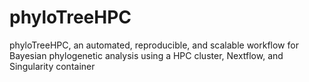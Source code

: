# phyloTreeHPC
phyloTreeHPC, an automated, reproducible, and scalable workflow for Bayesian phylogenetic analysis using a HPC cluster, Nextflow, and Singularity container
